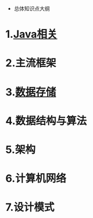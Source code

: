 - 总体知识点大纲

# 1.[Java相关](./Java相关)  

# 2.主流框架  
# 3.[数据存储](./数据存储)
# 4.数据结构与算法  
# 5.架构  
# 6.计算机网络  
# 7.设计模式  
